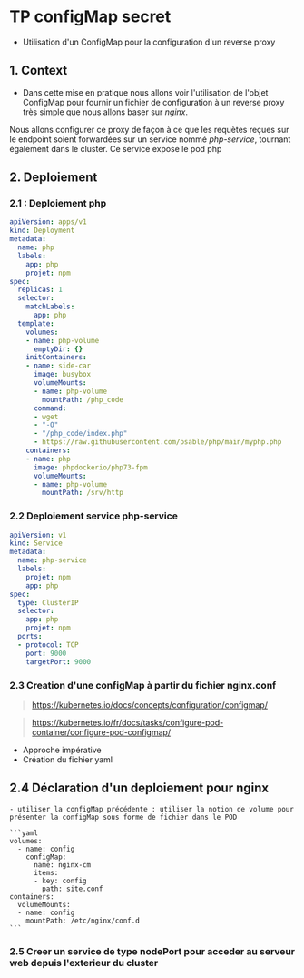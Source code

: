 # TP configMap secret


- Utilisation d'un ConfigMap pour la configuration d'un reverse proxy

## 1. Context

- Dans cette mise en pratique nous allons voir l'utilisation de l'objet ConfigMap pour fournir un fichier de configuration à un reverse proxy très simple que nous allons baser sur *nginx*.

Nous allons configurer ce proxy de façon à ce que les requètes reçues sur le endpoint  soient forwardées sur un service nommé *php-service*, tournant également dans le cluster. Ce service expose le pod php

## 2. Deploiement 

### 2.1 : Deploiement php

```yaml
apiVersion: apps/v1
kind: Deployment
metadata:
  name: php
  labels:
    app: php
    projet: npm
spec:
  replicas: 1
  selector:
    matchLabels:
      app: php
  template:
    volumes:
    - name: php-volume
      emptyDir: {}
    initContainers:
    - name: side-car
      image: busybox
      volumeMounts:
      - name: php-volume
        mountPath: /php_code
      command:
      - wget
      - "-O"
      - "/php_code/index.php"
      - https://raw.githubusercontent.com/psable/php/main/myphp.php
    containers:
    - name: php
      image: phpdockerio/php73-fpm
      volumeMounts:
      - name: php-volume
        mountPath: /srv/http
```

### 2.2 Deploiement service php-service

```yaml
apiVersion: v1
kind: Service
metadata:
  name: php-service
  labels:
    projet: npm
    app: php
spec:
  type: ClusterIP
  selector:
    app: php
    projet: npm
  ports:
  - protocol: TCP
    port: 9000
    targetPort: 9000
```

### 2.3 Creation d'une configMap à partir du fichier nginx.conf

> https://kubernetes.io/docs/concepts/configuration/configmap/

> https://kubernetes.io/fr/docs/tasks/configure-pod-container/configure-pod-configmap/

- Approche impérative
- Création du fichier yaml


## 2.4 Déclaration d'un deploiement pour nginx

    - utiliser la configMap précédente : utiliser la notion de volume pour présenter la configMap sous forme de fichier dans le POD

    ```yaml
    volumes:
      - name: config
        configMap:
          name: nginx-cm
          items:
          - key: config
            path: site.conf
    containers:
      volumeMounts:
      - name: config
        mountPath: /etc/nginx/conf.d
    ```

### 2.5 Creer un service de type nodePort pour acceder au serveur web depuis l'exterieur du cluster